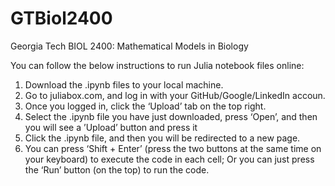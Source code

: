 # GTBiol2400
Georgia Tech BIOL 2400: Mathematical Models in Biology


You can follow the below instructions to run Julia notebook files online:
1) Download the .ipynb files to your local machine.
2) Go to juliabox.com, and log in with your GitHub/Google/LinkedIn accoun.
3) Once you logged in, click the ‘Upload’ tab on the top right.
4) Select the .ipynb file you have just downloaded, press ‘Open’, and then you will see a ’Upload’ button and press it
5) Click the .ipynb file, and then you will be redirected to a new page.
6) You can press ‘Shift + Enter’ (press the two buttons at the same time on your keyboard) to execute the code in each cell; Or you can just press the ‘Run’ button (on the top) to run the code.

